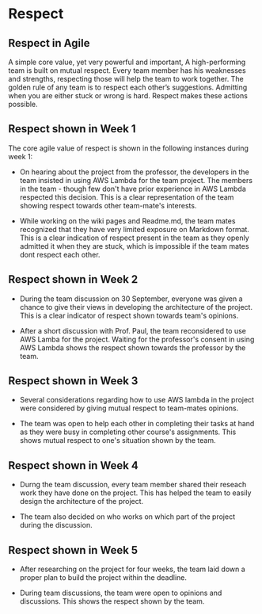 # Respect  
  
## Respect in Agile 
A simple core value, yet very powerful and important, A high-performing team is built on mutual respect. Every team member has his weaknesses and strengths, respecting those will help the team to work together. The golden rule of any team is to respect each other’s suggestions. Admitting when you are either stuck or wrong is hard. Respect makes these actions possible. 
  
## Respect shown in Week 1
The core agile value of respect is shown in the following instances during week 1:
  
* On hearing about the project from the professor, the developers in the team insisted in using AWS Lambda for the team project. The members in the team - though few don't have prior experience in AWS Lambda respected this decision. This is a clear representation of the team showing respect towards other team-mate's interests.
    
* While working on the wiki pages and Readme.md, the team mates recognized that they have very limited exposure on Markdown format. This is a clear indication of respect present in the team as they openly admitted it when they are stuck, which is impossible if the team mates dont respect each other.

## Respect shown in Week 2

* During the team discussion on 30 September, everyone was given a chance to give their views in developing the architecture of the project. This is a clear indicator of respect shown towards team's opinions.

* After a short discussion with Prof. Paul, the team reconsidered to use AWS Lamba for the project. Waiting for the professor's consent in using AWS Lambda shows the respect shown towards the professor by the team.

## Respect shown in Week 3

* Several considerations regarding how to use AWS lambda in the project were considered by giving mutual respect to team-mates opinions.

* The team was open to help each other in completing their tasks at hand as they were busy in completing other course's assignments. This shows mutual respect to one's situation shown by the team.

## Respect shown in Week 4

* Durng the team discussion, every team member shared their reseach work they have done on the project. This has helped the team to easily design the architecture of the project. 

* The team also decided on who works on which part of the project during the discussion.

## Respect shown in Week 5

* After researching on the project for four weeks, the team laid down a proper plan to build the project within the deadline. 

* During team discussions, the team were open to opinions and discussions. This shows the respect shown by the team.
